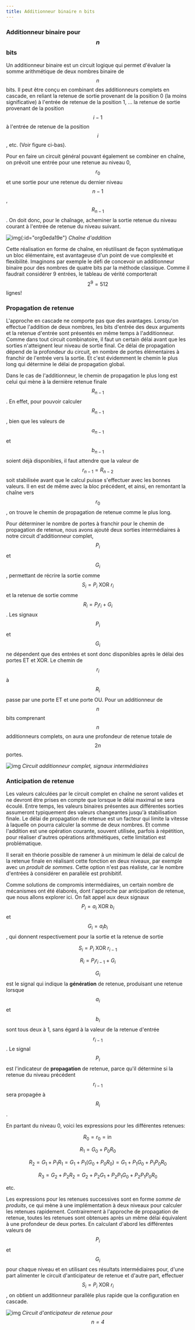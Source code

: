 ```yaml
---
title: Additionneur binaire n bits
---
```


### Additionneur binaire pour $$n$$ bits

Un additionneur binaire est un circuit logique qui permet d'évaluer la
somme arithmétique de deux nombres binaire de $$n$$ bits. Il peut être
conçu en combinant des additionneurs complets en cascade, en reliant
la retenue de sortie provenant de la position 0 (la moins
significative) à l'entrée de retenue de la position 1, &#x2026; la retenue
de sortie provenant de la position $$i-1$$ à l'entrée de retenue de la
position $$i$$, etc. (Voir figure ci-bas).

Pour en faire un circuit général pouvant également se combiner en
chaîne, on prévoit une entrée pour une retenue au niveau 0, $$r_0$$ et
une sortie pour une retenue du dernier niveau $$n-1$$, $$R_{n-1}$$. On
doit donc, pour le chaînage, acheminer la sortie retenue du niveau
courant à l'entrée de retenue du niveau suivant.

![img]({{site.baseurl}}/img/additionneur_cascade.png "Chaîne d'addition"){:id="org0eda19e"}
*Chaîne d'addition*

Cette réalisation en forme de chaîne, en réutilisant de façon
systématique un bloc élémentaire, est avantageuse d'un point de vue
complexité et flexibilité. Imaginons par exemple le défi de concevoir
un additionneur binaire pour des nombres de quatre bits par la méthode
classique. Comme il faudrait considérer 9 entrées, le tableau de
vérité comporterait $$2^9= 512 $$ lignes!


### Propagation de retenue

L'approche en cascade ne comporte pas que des avantages. Lorsqu'on
effectue l'addition de deux nombres, les bits d'entrée des deux
arguments et la retenue d'entrée sont présentés en même temps à
l'additionneur.  Comme dans tout circuit combinatoire, il faut un
certain délai avant que les sorties n'atteignent leur niveau de sortie
final.  Ce délai de propagation dépend de la profondeur du circuit, en
nombre de portes élémentaires à franchir de l'entrée vers la
sortie.  Et c'est évidemment le chemin le plus long qui détermine le
délai de propagation global.

Dans le cas de l'additionneur, le chemin de propagation le plus long
est celui qui mène à la dernière retenue finale $$R_{n-1}$$.  En
effet, pour pouvoir calculer $$R_{n-1}$$, bien que les valeurs de
$$a_{n-1}$$ et $$b_{n-1}$$ soient déjà disponibles, il faut attendre
que la valeur de $$r_{n-1} = R_{n-2}$$ soit stabilisée avant que le
calcul puisse s'effectuer avec les bonnes valeurs. Il en est de même
avec la bloc précédent, et ainsi, en remontant la chaîne vers $$r_0$$,
on trouve le chemin de propagation de retenue comme le plus long.

Pour déterminer le nombre de portes à franchir pour le chemin de
propagation de retenue, nous avons ajouté deux sorties intermédiaires
à notre circuit d'additionneur complet, $$P_i$$ et $$G_i$$, permettant
de récrire la sortie comme $$S_i = P_i  \mbox{ XOR } r_i $$ et la retenue de
sortie comme $$R_i = P_i r_i + G_i $$. Les signaux $$P_i$$ et $$G_i$$
ne dépendent que des entrées et sont donc disponibles après le délai
des portes ET et XOR. Le chemin de $$r_i$$ à $$R_i$$ passe par une
porte ET et une porte OU. Pour un additionneur de $$n$$ bits
comprenant $$n$$ additionneurs complets, on aura une profondeur de
retenue totale de $$2n$$ portes.

![img]({{site.baseurl}}/img/fulladderxorPG.svg "Circuit additionneur complet, signaux intermédiaires")
*Circuit additionneur complet, signaux intermédiaires*


### Anticipation de retenue

Les valeurs calculées par le circuit complet en chaîne ne seront
valides et ne devront être prises en compte que lorsque le délai
maximal se sera écoulé. Entre temps, les valeurs binaires présentes
aux différentes sorties assumeront typiquement des valeurs changeantes
jusqu'à stabilisation finale. Le délai de propagation de retenue est
un facteur qui limite la vitesse à laquelle on pourra calculer la
somme de deux nombres. Et comme l'addition est une opération courante,
souvent utilisée, parfois à répétition, pour réaliser d'autres
opérations arithmétiques, cette limitation est problématique. 

Il serait en théorie possible de ramener à un minimum le délai de
calcul de la retenue finale en réalisant cette fonction en deux
niveaux, par exemple avec un *produit de sommes*. Cette option n'est pas
réaliste, car le nombre d'entrées à considérer en parallèle est prohibitif.

Comme solutions de compromis intermédiaires, un certain nombre de
mécanismes ont été élaborés, dont l'approche par anticipation de
retenue, que nous allons explorer ici. On fait appel aux deux signaux
$$P_i = a_i \mbox{ XOR } b_i$$ et $$G_i = a_i b_i$$, qui donnent
respectivement pour la sortie et la retenue de sortie

$$ S_i = P_i \mbox{ XOR } r_{i-1} $$

$$ R_i = P_i r_{i-1} + G_i $$

$$G_i$$ est le signal qui indique la **génération** de retenue,
produisant une retenue lorsque $$a_i$$ et $$b_i$$ sont tous deux à 1,
sans égard à la valeur de la retenue d'entrée $$r_{i-1}$$. Le signal
$$P_i$$ est l'indicateur de **propagation** de retenue, parce qu'il
détermine si la retenue du niveau précédent $$r_{i-1}$$ sera propagée
à $$R_i$$.

En partant du niveau 0, voici les expressions pour les différentes retenues:

$$ R_0 = r_0 = \operatorname{in}$$

$$ R_1 = G_0 + P_0 R_0 $$

$$  R_2 = G_1 + P_1 R_1 = G_1 + P_1 (G_0 + P_0 R_0) = G_1 + P_1 G_0 + P_1 P_0 R_0 $$

$$ R_3 = G_2 + P_2 R_2 = G_2 + P_2 G_1 + P_2 P_1 G_0 + P_2 P_1 P_0 R_0 $$

etc.

Les expressions pour les retenues successives sont en forme *somme de
produits*, ce qui mène à une implémentation à deux niveaux pour
calculer les retenues rapidement. Contrairement à l'approche de
propagation de retenue, toutes les retenues sont obtenues après un
même délai équivalent à une profondeur de deux portes.  En calculant
d'abord les différentes valeurs de $$P_i$$ et $$G_i$$ pour chaque
niveau et en utilisant ces résultats intermédiaires pour, d'une part
alimenter le circuit d'anticipateur de retenue et d'autre part,
effectuer $$S_i = P_i \mbox{ XOR } r_i $$, on obtient un additionneur parallèle
plus rapide que la configuration en cascade.

![img]({{site.baseurl}}/img/lookahead1.svg "Circuit d'anticipateur de retenue pour $$n= 4$$")
*Circuit d'anticipateur de retenue pour $$n= 4$$*

